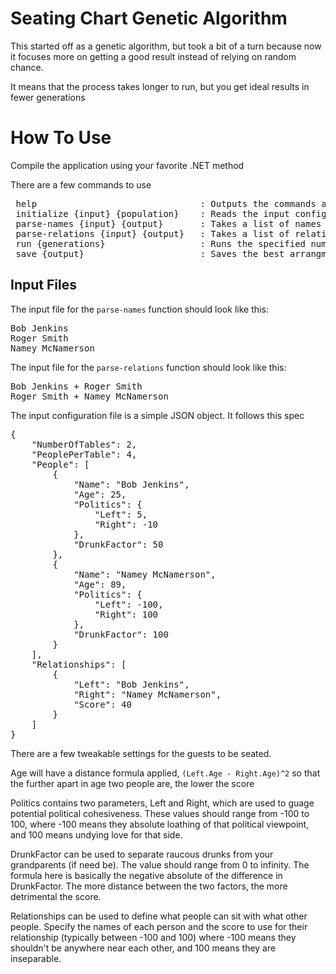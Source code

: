 Seating Chart Genetic Algorithm
===============================

This started off as a genetic algorithm, but took a bit of a turn because now
it focuses more on getting a good result instead of relying on random chance.

It means that the process takes longer to run, but you get ideal results in
fewer generations

How To Use
==========

Compile the application using your favorite .NET method

There are a few commands to use

<pre>
 help                               : Outputs the commands and some help text
 initialize {input} {population}    : Reads the input configuration file and creates a base population of the specified size
 parse-names {input} {output}       : Takes a list of names and converts them into the appropriate format for the configuration file
 parse-relations {input} {output}   : Takes a list of relations, defined as <left-person> + <right-person> and will assign a score of 100 to the relation
 run {generations}                  : Runs the specified number of generations
 save {output}                      : Saves the best arrangment to the specified file, and also saves a more formatted version called "pretty-{output}"
</pre>

Input Files
-----------

The input file for the `parse-names` function should look like this:

<pre>
Bob Jenkins
Roger Smith
Namey McNamerson
</pre>

The input file for the `parse-relations` function should look like this:

<pre>
Bob Jenkins + Roger Smith
Roger Smith + Namey McNamerson
</pre>

The input configuration file is a simple JSON object. It follows this spec

<pre>
{
    "NumberOfTables": 2,
    "PeoplePerTable": 4,
    "People": [
        {
            "Name": "Bob Jenkins",
            "Age": 25,
            "Politics": {
                "Left": 5,
                "Right": -10
            },
            "DrunkFactor": 50
        },
        {
            "Name": "Namey McNamerson",
            "Age": 89,
            "Politics": {
                "Left": -100,
                "Right": 100
            },
            "DrunkFactor": 100
        }
    ],
    "Relationships": [
        {
            "Left": "Bob Jenkins",
            "Right": "Namey McNamerson",
            "Score": 40
        }
    ]
}
</pre>

There are a few tweakable settings for the guests to be seated.

Age will have a distance formula applied, `(Left.Age - Right.Age)^2` so that
the further apart in age two people are, the lower the score

Politics contains two parameters, Left and Right, which are used to guage
potential political cohesiveness. These values should range from -100 to 100,
where -100 means they absolute loathing of that political viewpoint, and 100
means undying love for that side.

DrunkFactor can be used to separate raucous drunks from your grandparents
(if need be). The value should range from 0 to infinity. The formula here is basically the negative absolute of the
difference in DrunkFactor. The more distance between the two factors, the more
detrimental the score.

Relationships can be used to define what people can sit with what other people.
Specify the names of each person and the score to use for their relationship 
(typically between -100 and 100) where -100 means they shouldn't be anywhere
near each other, and 100 means they are inseparable.